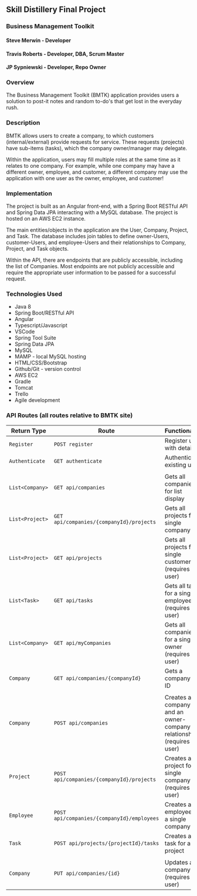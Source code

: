 ## Skill Distillery Final Project

### Business Management Toolkit

#### Steve Merwin - Developer
#### Travis Roberts - Developer, DBA, Scrum Master
#### JP Sypniewski - Developer, Repo Owner

### Overview

The Business Management Toolkit (BMTK) application provides users a solution to post-it notes and random to-do's that get lost in the everyday rush.

### Description

BMTK allows users to create a company, to which customers (internal/external) provide requests for service.  These requests (projects) have sub-items (tasks), which the company owner/manager may delegate.

Within the application, users may fill multiple roles at the same time as it relates to one company.  For example, while one company may have a different owner, employee, and customer, a different company may use the application with one user as the owner, employee, and customer!

### Implementation

The project is built as an Angular front-end, with a Spring Boot RESTful API and Spring Data JPA interacting with a MySQL database.  The project is hosted on an AWS EC2 instance.

The main entities/objects in the application are the User, Company, Project, and Task.  The database includes join tables to define owner-Users, customer-Users, and employee-Users and their relationships to Company, Project, and Task objects.

Within the API, there are endpoints that are publicly accessible, including the list of Companies.  Most endpoints are not publicly accessible and require the appropriate user information to be passed for a successful request.

### Technologies Used

* Java 8
* Spring Boot/RESTful API
* Angular
* Typescript/Javascript
* VSCode
* Spring Tool Suite
* Spring Data JPA
* MySQL
* MAMP - local MySQL hosting
* HTML/CSS/Bootstrap
* Github/Git - version control
* AWS EC2
* Gradle
* Tomcat
* Trello
* Agile development

### API Routes (all routes relative to BMTK site)

| Return Type | Route                 | Functionality                  |
|-------------|---------------------------------|--------------------------------|
| `Register` | `POST register` | Register user with detail |
| `Authenticate` | `GET authenticate` | Authenticate existing user |
||||
| `List<Company>`  |`GET api/companies` | Gets all companies for list display |
| `List<Project>`  |`GET api/companies/{companyId}/projects` | Gets all projects for a single company |
| `List<Project>`  |`GET api/projects` | Gets all projects for a single customer (requires user) |
| `List<Task>`  |`GET api/tasks` | Gets all tasks for a single employee (requires user) |
| `List<Company>`  |`GET api/myCompanies` | Gets all companies for a single owner (requires user) |
| `Company`  |`GET api/companies/{companyId}` | Gets a company by ID |
||||
| `Company`  |`POST api/companies` | Creates a company and an owner-company relationship (requires user) |
| `Project`  |`POST api/companies/{companyId}/projects` | Creates a project for a single company (requires user) |
| `Employee`  |`POST api/companies/{companyId}/employees` | Creates an employee for a single company |
| `Task`  |`POST api/projects/{projectId}/tasks` | Creates a task for a project |
||||
| `Company`  |`PUT api/companies/{id}` | Updates a company (requires user) |
